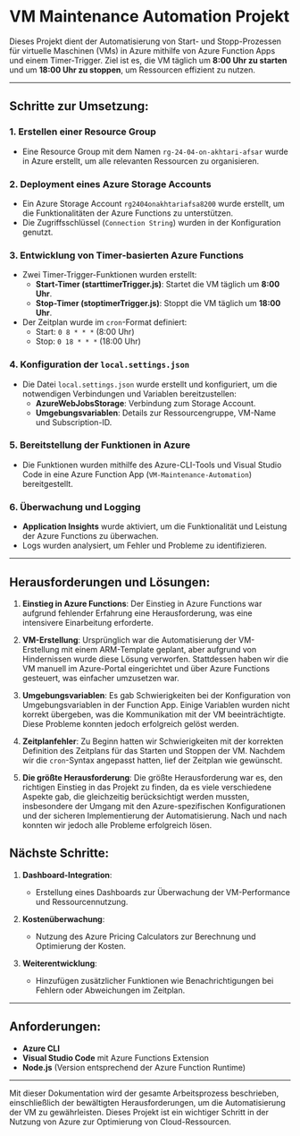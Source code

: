 # VM Maintenance Automation Projekt

Dieses Projekt dient der Automatisierung von Start- und Stopp-Prozessen für virtuelle Maschinen (VMs) in Azure mithilfe von Azure Function Apps und einem Timer-Trigger. Ziel ist es, die VM täglich um **8:00 Uhr zu starten** und um **18:00 Uhr zu stoppen**, um Ressourcen effizient zu nutzen.

---

## Schritte zur Umsetzung:

### 1. Erstellen einer Resource Group
- Eine Resource Group mit dem Namen `rg-24-04-on-akhtari-afsar` wurde in Azure erstellt, um alle relevanten Ressourcen zu organisieren.

### 2. Deployment eines Azure Storage Accounts
- Ein Azure Storage Account `rg2404onakhtariafsa8200` wurde erstellt, um die Funktionalitäten der Azure Functions zu unterstützen.
- Die Zugriffsschlüssel (`Connection String`) wurden in der Konfiguration genutzt.

### 3. Entwicklung von Timer-basierten Azure Functions
- Zwei Timer-Trigger-Funktionen wurden erstellt:
  - **Start-Timer (starttimerTrigger.js)**: Startet die VM täglich um **8:00 Uhr**.
  - **Stop-Timer (stoptimerTrigger.js)**: Stoppt die VM täglich um **18:00 Uhr**.
- Der Zeitplan wurde im `cron`-Format definiert:
  - Start: `0 8 * * *` (8:00 Uhr)
  - Stop: `0 18 * * *` (18:00 Uhr)

### 4. Konfiguration der `local.settings.json`
- Die Datei `local.settings.json` wurde erstellt und konfiguriert, um die notwendigen Verbindungen und Variablen bereitzustellen:
  - **AzureWebJobsStorage**: Verbindung zum Storage Account.
  - **Umgebungsvariablen**: Details zur Ressourcengruppe, VM-Name und Subscription-ID.

### 5. Bereitstellung der Funktionen in Azure
- Die Funktionen wurden mithilfe des Azure-CLI-Tools und Visual Studio Code in eine Azure Function App (`VM-Maintenance-Automation`) bereitgestellt.

### 6. Überwachung und Logging
- **Application Insights** wurde aktiviert, um die Funktionalität und Leistung der Azure Functions zu überwachen.
- Logs wurden analysiert, um Fehler und Probleme zu identifizieren.

---

## Herausforderungen und Lösungen:

1. **Einstieg in Azure Functions**: Der Einstieg in Azure Functions war aufgrund fehlender Erfahrung eine Herausforderung, was eine intensivere Einarbeitung erforderte.

2. **VM-Erstellung**: Ursprünglich war die Automatisierung der VM-Erstellung mit einem ARM-Template geplant, aber aufgrund von Hindernissen wurde diese Lösung verworfen. Stattdessen haben wir die VM manuell im Azure-Portal eingerichtet und über Azure Functions gesteuert, was einfacher umzusetzen war.

3. **Umgebungsvariablen**: Es gab Schwierigkeiten bei der Konfiguration von Umgebungsvariablen in der Function App. Einige Variablen wurden nicht korrekt übergeben, was die Kommunikation mit der VM beeinträchtigte. Diese Probleme konnten jedoch erfolgreich gelöst werden.

4. **Zeitplanfehler**: Zu Beginn hatten wir Schwierigkeiten mit der korrekten Definition des Zeitplans für das Starten und Stoppen der VM. Nachdem wir die `cron`-Syntax angepasst hatten, lief der Zeitplan wie gewünscht.

5. **Die größte Herausforderung**: Die größte Herausforderung war es, den richtigen Einstieg in das Projekt zu finden, da es viele verschiedene Aspekte gab, die gleichzeitig berücksichtigt werden mussten, insbesondere der Umgang mit den Azure-spezifischen Konfigurationen und der sicheren Implementierung der Automatisierung. Nach und nach konnten wir jedoch alle Probleme erfolgreich lösen.

## Nächste Schritte:

1. **Dashboard-Integration**:
   - Erstellung eines Dashboards zur Überwachung der VM-Performance und Ressourcennutzung.
   
2. **Kostenüberwachung**:
   - Nutzung des Azure Pricing Calculators zur Berechnung und Optimierung der Kosten.

3. **Weiterentwicklung**:
   - Hinzufügen zusätzlicher Funktionen wie Benachrichtigungen bei Fehlern oder Abweichungen im Zeitplan.

---

## Anforderungen:
- **Azure CLI**
- **Visual Studio Code** mit Azure Functions Extension
- **Node.js** (Version entsprechend der Azure Function Runtime)

---

Mit dieser Dokumentation wird der gesamte Arbeitsprozess beschrieben, einschließlich der bewältigten Herausforderungen, um die Automatisierung der VM zu gewährleisten. Dieses Projekt ist ein wichtiger Schritt in der Nutzung von Azure zur Optimierung von Cloud-Ressourcen.
